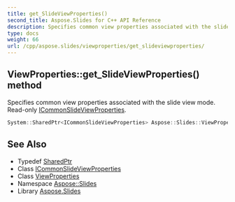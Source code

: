 ```yaml
---
title: get_SlideViewProperties()
second_title: Aspose.Slides for C++ API Reference
description: Specifies common view properties associated with the slide view mode. Read-only ICommonSlideViewProperties.
type: docs
weight: 66
url: /cpp/aspose.slides/viewproperties/get_slideviewproperties/
---
```

## ViewProperties::get_SlideViewProperties() method


Specifies common view properties associated with the slide view mode. Read-only [ICommonSlideViewProperties](../../icommonslideviewproperties/).

```cpp
System::SharedPtr<ICommonSlideViewProperties> Aspose::Slides::ViewProperties::get_SlideViewProperties() override
```

## See Also

* Typedef [SharedPtr](../../system/sharedptr/)
* Class [ICommonSlideViewProperties](../icommonslideviewproperties/)
* Class [ViewProperties](./)
* Namespace [Aspose::Slides](../)
* Library [Aspose.Slides](../../)